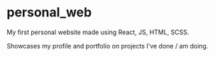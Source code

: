 # personal_web
My first personal website made using React, JS, HTML, SCSS.

Showcases my profile and portfolio on projects I've done / am doing.
